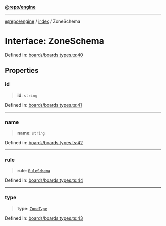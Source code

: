 [**@repo/engine**](../../README.md)

---

[@repo/engine](../../modules.md) / [index](../README.md) / ZoneSchema

# Interface: ZoneSchema

Defined in: [boards/boards.types.ts:40](https://github.com/alexqguo/drinking-board-game-v3/blob/56df34968617deee505d881352afe56efb53b2a4/packages/engine/src/boards/boards.types.ts#L40)

## Properties

### id

> **id**: `string`

Defined in: [boards/boards.types.ts:41](https://github.com/alexqguo/drinking-board-game-v3/blob/56df34968617deee505d881352afe56efb53b2a4/packages/engine/src/boards/boards.types.ts#L41)

---

### name

> **name**: `string`

Defined in: [boards/boards.types.ts:42](https://github.com/alexqguo/drinking-board-game-v3/blob/56df34968617deee505d881352afe56efb53b2a4/packages/engine/src/boards/boards.types.ts#L42)

---

### rule

> **rule**: [`RuleSchema`](../../rules/type-aliases/RuleSchema.md)

Defined in: [boards/boards.types.ts:44](https://github.com/alexqguo/drinking-board-game-v3/blob/56df34968617deee505d881352afe56efb53b2a4/packages/engine/src/boards/boards.types.ts#L44)

---

### type

> **type**: [`ZoneType`](../enumerations/ZoneType.md)

Defined in: [boards/boards.types.ts:43](https://github.com/alexqguo/drinking-board-game-v3/blob/56df34968617deee505d881352afe56efb53b2a4/packages/engine/src/boards/boards.types.ts#L43)
